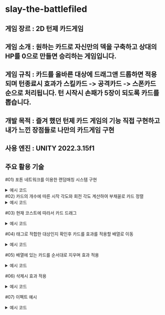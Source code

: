 # slay-the-battlefiled


게임 장르 : 2D 턴제 카드게임
---

게임 소개 : 
원하는 카드로 자신만의 덱을 구축하고 상대의 HP를 0으로 만들면 승리하는 게임입니다.
---

게임 규칙 : 
카드를 올바른 대상에 드래그앤 드롭하면 적용되며 턴종료시 효과가 스킬카드 -> 공격카드 -> 스폰카드 순으로 처리됩니다.
턴 시작시 손패가 5장이 되도록 카드를 뽑습니다.
---

개발 목적 : 즐겨 했던 턴제 카드 게임의 기능 직접 구현하고 내가 느낀 장점들로 나만의 카드게임 구현
---

사용 엔진 : UNITY 2022.3.15f1
---

주요 활용 기술
---
#01) 포톤 네트워크를 이용한 랜덤매칭 시스템 구현
<details>
<summary>예시 코드</summary>
  
```csharp
using Photon.Pun;
using Photon.Realtime;
using ExitGames.Client.Photon; // 커스텀 룸 속성 사용을 위한 네임스페이스
using System.Collections.Generic;
using UnityEngine;
using UnityEngine.SceneManagement;

public class Network : MonoBehaviourPunCallbacks
{
    public static Network Instance;
    public int type = 0; // 내 직업
    public int type2 = 0; // 상대 직업
    public List<string> deck; // 내 덱

    private void Awake()
    {
        Debug.Log("NetworkManager Awake");

        if (Instance == null)
        {
            Instance = this;
            DontDestroyOnLoad(gameObject);
        }
        else
        {
            Destroy(gameObject);
            return;
        }

        SceneManager.sceneLoaded += OnSceneLoaded;
    }

    private void Start()
    {
        Debug.Log("NetworkManager Start");
        ConnectToServer();
    }

    public void ConnectToServer()
    {
        Debug.Log("Connecting to server...");
        PhotonNetwork.ConnectUsingSettings(); // 설정된 Photon 설정으로 서버에 연결
    }

    public override void OnConnectedToMaster()
    {
        Debug.Log("Connected to Master");
        PhotonNetwork.JoinLobby(); // 마스터 서버에 연결되면 로비에 참가
    }

    public override void OnJoinedLobby()
    {
        Debug.Log("Joined Lobby");
        TryJoinOrCreateRoom();
    }

    private void TryJoinOrCreateRoom()
    {
        Debug.Log("Trying to join a random room...");

        // 커스텀 룸 속성을 설정해서 인원이 2명이 아닌 방을 찾도록 지정
        Hashtable expectedCustomRoomProperties = new Hashtable() { { "IsFull", false } };

        PhotonNetwork.JoinRandomRoom(expectedCustomRoomProperties, 2);
    }

    public override void OnJoinRandomFailed(short returnCode, string message)
    {
        Debug.Log("No existing room found. Creating a new room.");

        // 무작위로 방 이름을 생성
        string roomName = GenerateRandomRoomName();

        // 방이 존재하지 않으면 새로 생성, 커스텀 속성 추가
        RoomOptions roomOptions = new RoomOptions()
        {
            IsVisible = true,
            IsOpen = true,
            MaxPlayers = 2,
            CustomRoomProperties = new Hashtable() { { "IsFull", false } }, // 방이 가득 차지 않았음을 나타내는 커스텀 속성
            CustomRoomPropertiesForLobby = new string[] { "IsFull" } // 이 속성을 로비에서 검색할 수 있도록 등록
        };

        PhotonNetwork.CreateRoom(roomName, roomOptions, TypedLobby.Default);
        Debug.Log("Created Room with Name: " + roomName);
    }

    // 무작위로 방 이름을 생성하는 함수
    private string GenerateRandomRoomName()
    {
        return "Room_" + System.Guid.NewGuid().ToString("N"); // 고유한 문자열을 생성
    }

    public override void OnJoinedRoom()
    {
        Debug.Log("Joined Room: " + PhotonNetwork.CurrentRoom.Name);
        SceneManager.LoadScene("GameScene"); // 방에 입장하면 게임 씬으로 이동
    }

    private void OnSceneLoaded(Scene scene, LoadSceneMode mode)
    {
        Debug.Log("Scene loaded: " + scene.name);
        if (scene.name == "GameScene")
        {
            CheckPlayerCountAndSpawn();
        }
    }

    private void CheckPlayerCountAndSpawn()
    {
        Debug.Log("Checking player count...");

        if (PhotonNetwork.CurrentRoom.PlayerCount >= 2)
        {
            if (!PhotonNetwork.IsMasterClient)
            {
                Debug.Log("Not the master client, flipping camera view.");
            }
        }
    }

    public override void OnPlayerEnteredRoom(Player newPlayer)
    {
        Debug.Log("A new player has entered the room: " + newPlayer.NickName);

        if (PhotonNetwork.CurrentRoom.PlayerCount >= 2)
        {
            // 커스텀 속성 업데이트: 방이 가득 찼음을 표시
            PhotonNetwork.CurrentRoom.SetCustomProperties(new Hashtable() { { "IsFull", true } });
        }

        CheckPlayerCountAndSpawn();
    }

    public override void OnPlayerLeftRoom(Player otherPlayer)
    {
        Debug.Log("A player has left the room: " + otherPlayer.NickName);

        // 플레이어가 방을 나가면 다시 방을 "가득 차지 않음"으로 표시
        PhotonNetwork.CurrentRoom.SetCustomProperties(new Hashtable() { { "IsFull", false } });
    }

    private void OnDestroy()
    {
        Debug.Log("NetworkManager OnDestroy");
        SceneManager.sceneLoaded -= OnSceneLoaded;
    }
}

```

</details>
#02) 카드의 개수에 따른 시작 각도와 회전 각도 계산하여 부채꼴로 카드 정렬
<details>
<summary>예시 코드</summary>
  
```csharp

    public void ArrangeCardsInFanShape(GameObject[] cards)
    {
        int cardCount = cards.Length;
        float startAngle = -(angleRange * cardCount) / 2f;
        float angleStep = (angleRange * cardCount) / (cardCount - 1);
        if (cards.Length == 1) // 패가 한장일때
        {
            cards[0].transform.localRotation = Quaternion.Euler(0, 0, -90);
            handpos.transform.position = new Vector3(5f, handpos.transform.position.y, handpos.transform.position.z);
        }
        else if (cards.Length > 1)
        {
            for (int i = 0; i < cardCount; i++)
            {
                float angle = startAngle + angleStep * i;
                Vector3 direction = Quaternion.Euler(0, 0, angle) * Vector3.right;
                Vector3 cardPosition = handposTr.position + direction * radius;

                // 카드를 hostPos 기준으로 위치를 설정합니다.
                cards[i].transform.localPosition = direction * (radius * cardCount);

                // 카드 회전 조정
                cards[i].transform.localRotation = Quaternion.Euler(0, 0, angle - 90);
            }

            if (cards.Length == 2) // 패가 2장일때
                handpos.transform.position = new Vector3(handpos.transform.position.x, -6.6f, handpos.transform.position.z);
            if (cards.Length == 3) // 패가 3장일때
                handpos.transform.position = new Vector3(handpos.transform.position.x, -7.9f, handpos.transform.position.z);
            if (cards.Length == 4) // 패가 4장일때
                handpos.transform.position = new Vector3(handpos.transform.position.x, -9.2f, handpos.transform.position.z);
            if (cards.Length == 5) // 패가 5장일때
                handpos.transform.position = new Vector3(handpos.transform.position.x, -10.5f, handpos.transform.position.z);
        }
    }

```

</details>

#03) 현재 코스트에 따라서 카드 드래그
<details>
<summary>예시 코드</summary>
  
![TEST_1 2024-10-22 16-12-17](https://github.com/user-attachments/assets/00178606-f064-4e67-97fc-2d66a355ba97)
</details>

#04) 태그로 적합한 대상인지 확인후 카드를 효과를 적용할 배열로 이동
<details>
<summary>예시 코드</summary>
  
```csharp

 작성예정
```

</details>

#05) 배열에 있는 카드를 순서대로 지우며 효과 적용
<details>
<summary>예시 코드</summary>
  
```csharp

 작성예정
```

</details>

#06) 삭제시 효과 적용
<details>
<summary>예시 코드</summary>
  
```csharp

 작성예정
```

</details>

#07) 이펙트 예시
<details>
<summary>예시 코드</summary>
  
```csharp

 작성예정
```

</details>
